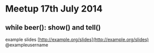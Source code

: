 Meetup 17th July 2014
===============================

while beer(): show() and tell()
-------------------------------

example slides [http://example.org/slides](http://example.org/slides)  @exampleusername